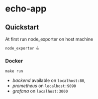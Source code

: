 # echo-app

## Quickstart

At first run node_exporter on host machine

    node_exporter &

### Docker

    make run

* *backend* available on `localhost:80`, 
* *prometheus* on `localhost:9090`
* *grafana* on `localhost:3000`
